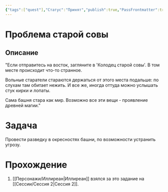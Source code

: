 ```yaml
---
{"tags":["quest"],"Статус":"Принят","publish":true,"PassFrontmatter":true,"created":"2025-04-02T15:12:45.396+03:00","updated":"2025-04-02T16:14:54.238+03:00"}
---
```


# Проблема старой совы
## Описание
"Если отправитесь на восток, загляните в 'Колодец старой совы'. В том месте происходит что-то странное. 

Вольные старатели стараются держаться от этого места подальше: по слухам там обитает нежить. И все же, иногда оттуда можно услышать стук кирки и лопаты.

Сама башня стара как мир. Возможно все эти вещи - проявление древней магии."

# Задача

Провести разведку в окресностях башни, по возможности устранить угрозу.
# Прохождение
1. [[Персонажи/Иллиреан\|Иллиреан]] взялся за это задание на [[Сессии/Сессия 2\|Сессия 2]].





